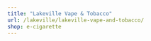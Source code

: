 ```yaml
---
title: "Lakeville Vape & Tobacco"
url: /lakeville/lakeville-vape-and-tobacco/
shop: e-cigarette
---
```

